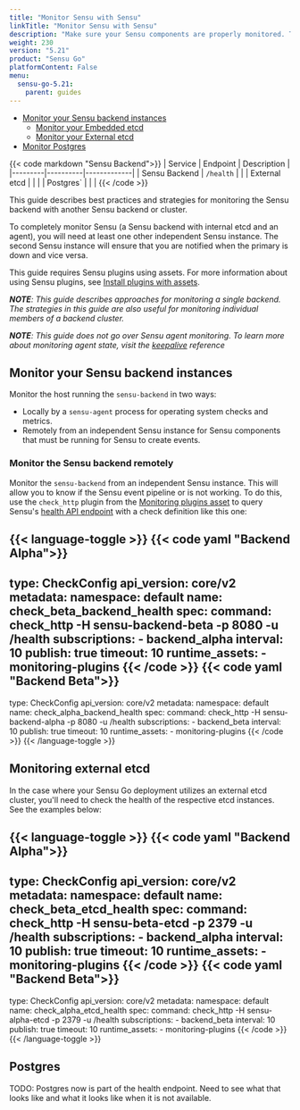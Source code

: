 ```yaml
---
title: "Monitor Sensu with Sensu"
linkTitle: "Monitor Sensu with Sensu"
description: "Make sure your Sensu components are properly monitored. This guide describes best practices and strategies for monitoring Sensu."
weight: 230
version: "5.21"
product: "Sensu Go"
platformContent: False
menu: 
  sensu-go-5.21:
    parent: guides
---
```


- [Monitor your Sensu backend instances](#monitor-your-sensu-backend-instances)
  - [Monitor your Embedded etcd](#monitor-your-embedded-etcd)
  - [Monitor your External etcd](#monitor-your-external-etcd)
- [Monitor Postgres](#postgres)

{{< code markdown "Sensu Backend">}}
| Service | Endpoint | Description |
|---------|----------|-------------|
| Sensu Backend        | `/health`         |             |
| External etcd        |          |             |
| Postgres`        |          |             |
{{< /code >}}

This guide describes best practices and strategies for monitoring the Sensu backend with another Sensu backend or cluster.

To completely monitor Sensu (a Sensu backend with internal etcd and an agent), you will need at least one other independent Sensu instance.
The second Sensu instance will ensure that you are notified when the primary is down and vice versa.

This guide requires Sensu plugins using assets.
For more information about using Sensu plugins, see [Install plugins with assets][10].

_**NOTE**: This guide describes approaches for monitoring a single backend. The strategies in this guide are also useful for monitoring individual members of a backend cluster._

_**NOTE**: This guide does not go over Sensu agent monitoring. To learn more about monitoring agent state, visit the [keepalive][11] reference_

## Monitor your Sensu backend instances

Monitor the host running the `sensu-backend` in two ways:

* Locally by a `sensu-agent` process for operating system checks and metrics.
* Remotely from an independent Sensu instance for Sensu components that must be running for Sensu to create events.

### Monitor the Sensu backend remotely

Monitor the `sensu-backend` from an independent Sensu instance. This will allow you to know if the Sensu event pipeline or is not working.
To do this, use the `check_http` plugin from the [Monitoring plugins asset][7] to query Sensu's [health API endpoint][6] with a check definition like this one:

{{< language-toggle >}}
{{< code yaml "Backend Alpha">}}
---
type: CheckConfig
api_version: core/v2
metadata:
  namespace: default
  name: check_beta_backend_health
spec:
  command: check_http -H sensu-backend-beta -p 8080 -u /health
  subscriptions:
    - backend_alpha
  interval: 10
  publish: true
  timeout: 10
  runtime_assets:
    - monitoring-plugins
{{< /code >}}
{{< code yaml "Backend Beta">}}
---
type: CheckConfig
api_version: core/v2
metadata:
  namespace: default
  name: check_alpha_backend_health
spec:
  command: check_http -H sensu-backend-alpha -p 8080 -u /health
  subscriptions:
    - backend_beta
  interval: 10
  publish: true
  timeout: 10
  runtime_assets:
    - monitoring-plugins
{{< /code >}}
{{< /language-toggle >}}

## Monitoring external etcd

In the case where your Sensu Go deployment utilizes an external etcd cluster, you'll need to check the health of the respective etcd instances. See the examples below:

{{< language-toggle >}}
{{< code yaml "Backend Alpha">}}
---
type: CheckConfig
api_version: core/v2
metadata:
  namespace: default
  name: check_beta_etcd_health
spec:
  command: check_http -H sensu-beta-etcd -p 2379 -u /health
  subscriptions:
    - backend_alpha
  interval: 10
  publish: true
  timeout: 10
  runtime_assets:
    - monitoring-plugins
{{< /code >}}
{{< code yaml "Backend Beta">}}
---
type: CheckConfig
api_version: core/v2
metadata:
  namespace: default
  name: check_alpha_etcd_health
spec:
  command: check_http -H sensu-alpha-etcd -p 2379 -u /health
  subscriptions:
    - backend_beta
  interval: 10
  publish: true
  timeout: 10
  runtime_assets:
    - monitoring-plugins
{{< /code >}}
{{< /language-toggle >}}

## Postgres

TODO: Postgres now is part of the health endpoint. Need to see what that looks like and what it looks like when it is not available.

[1]: https://bonsai.sensu.io/assets/sensu-plugins/sensu-plugins-cpu-checks
[2]: https://bonsai.sensu.io/assets/sensu-plugins/sensu-plugins-memory-checks
[3]: https://bonsai.sensu.io/assets/sensu-plugins/sensu-plugins-disk-checks
[4]: https://bonsai.sensu.io/assets/sensu-plugins/sensu-plugins-network-checks
[5]: https://bonsai.sensu.io/
[6]: ../../api/health/
[7]: https://bonsai.sensu.io/assets/sensu/monitoring-plugins
[8]: https://github.com/sensu-plugins/sensu-plugins-network-checks/blob/master/bin/check-ports.rb
[9]: https://github.com/sensu-plugins/sensu-plugins-process-checks/blob/master/bin/check-process.rb
[10]: ../../guides/install-check-executables-with-assets/
[11]: ../../reference/agent/#keepalive-monitoring
[12]: ../../api/metrics/
[13]: https://bonsai.sensu.io/assets/sensu/sensu-prometheus-collector

